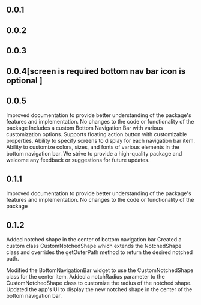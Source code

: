 ## 0.0.1
## 0.0.2
## 0.0.3
## 0.0.4[screen is required  bottom nav bar icon is optional ]
## 0.0.5

Improved documentation to provide better understanding of the package's features and implementation.
No changes to the code or functionality of the package
Includes a custom Bottom Navigation Bar with various customization options. 
Supports floating action button with customizable properties.
Ability to specify screens to display for each navigation bar item.
Ability to customize colors, sizes, and fonts of various elements in the bottom navigation bar.
We strive to provide a high-quality package and welcome any feedback or suggestions for future updates.
## 0.1.1
Improved documentation to provide better understanding of the package's features and implementation.
No changes to the code or functionality of the package

## 0.1.2
Added notched shape in the center of bottom navigation bar
Created a custom class CustomNotchedShape which extends the NotchedShape class and overrides the getOuterPath method to return the desired notched path.
 
Modified the BottomNavigationBar widget to use the CustomNotchedShape class for the center item.
Added a notchRadius parameter to the CustomNotchedShape class to customize the radius of the notched shape.
Updated the app's UI to display the new notched shape in the center of the bottom navigation bar.


 
